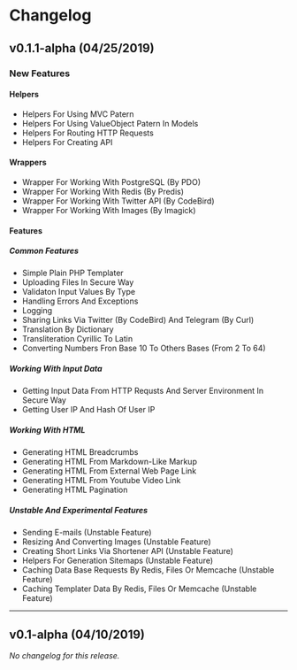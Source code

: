 # Changelog

## v0.1.1-alpha (04/25/2019)

### New Features

#### Helpers

- Helpers For Using MVC Patern
- Helpers For Using ValueObject Patern In Models
- Helpers For Routing HTTP Requests
- Helpers For Creating API

#### Wrappers

- Wrapper For Working With PostgreSQL (By PDO)
- Wrapper For Working With Redis (By Predis)
- Wrapper For Working With Twitter API (By CodeBird)
- Wrapper For Working With Images (By Imagick)

#### Features

##### Common Features

- Simple Plain PHP Templater
- Uploading Files In Secure Way
- Validaton Input Values By Type
- Handling Errors And Exceptions
- Logging
- Sharing Links Via Twitter (By CodeBird) And Telegram (By Curl)
- Translation By Dictionary
- Transliteration Cyrillic To Latin
- Converting Numbers Fron Base 10 To Others Bases (From 2 To 64)

##### Working With Input Data

- Getting Input Data From HTTP Requsts And Server Environment In Secure Way
- Getting User IP And Hash Of User IP

##### Working With HTML

- Generating HTML Breadcrumbs
- Generating HTML From Markdown-Like Markup
- Generating HTML From External Web Page Link
- Generating HTML From Youtube Video Link
- Generating HTML Pagination

##### Unstable And Experimental Features

- Sending E-mails (Unstable Feature)
- Resizing And Converting Images (Unstable Feature)
- Creating Short Links Via Shortener API (Unstable Feature)
- Helpers For Generation Sitemaps (Unstable Feature)
- Caching Data Base Requests By Redis, Files Or Memcache (Unstable Feature)
- Caching Templater Data By Redis, Files Or Memcache (Unstable Feature)

---

## v0.1-alpha (04/10/2019)
*No changelog for this release.*
